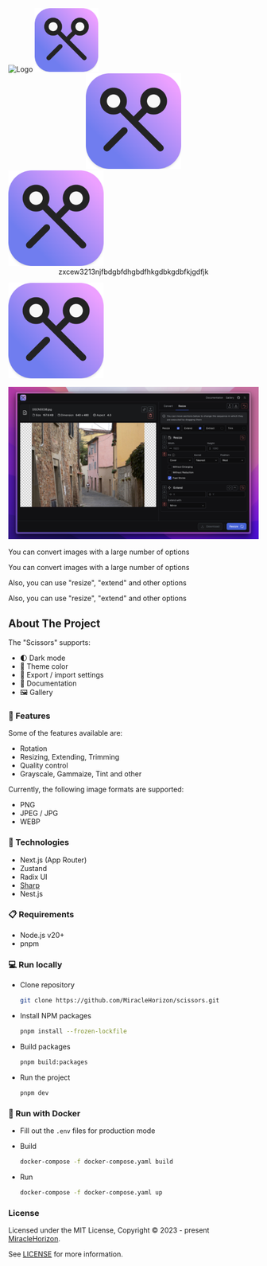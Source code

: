 <img src="[apps/frontend/public/android-chrome-192x192.png](https://raw.githubusercontent.com/MiracleHorizon/scissors/main/apps/frontend/public/android-chrome-192x192.png)" alt="Logo" width=128 height=128>

<img src="https://raw.githubusercontent.com/MiracleHorizon/scissors/main/apps/frontend/public/android-chrome-192x192.png" alt="Logo" width=128 height=128>

<div align="center">
  <img src="https://raw.githubusercontent.com/MiracleHorizon/scissors/main/apps/frontend/public/android-chrome-192x192.png" alt="Logo">
</div>

<img src="https://raw.githubusercontent.com/MiracleHorizon/scissors/main/apps/frontend/public/android-chrome-192x192.png" alt="Logo">

<div align="center">
  zxcew3213njfbdgbfdhgbdfhkgdbkgdbfkjgdfjk
</div>

[![App Logo][app-logo]][project-github]

[![Product Screen Shot][preview-screenshot]][project-github]


<p>You can convert images with a large number of options</p>

You can convert images with a large number of options

<p>Also, you can use "resize", "extend" and other options</p>

Also, you can use "resize", "extend" and other options

## About The Project

The "Scissors" supports:

* 🌓 Dark mode
* 🎨 Theme color
* 💾 Export / import settings
* 📖 Documentation
* 🖼️ Gallery

### 🧨 Features

Some of the features available are:

* Rotation
* Resizing, Extending, Trimming
* Quality control
* Grayscale, Gammaize, Tint and other

Currently, the following image formats are supported:

* PNG
* JPEG / JPG
* WEBP

### 🔧 Technologies

* Next.js (App Router)
* Zustand
* Radix UI
* [Sharp](https://sharp.pixelplumbing.com/)
* Nest.js

### 📋 Requirements

* Node.js v20+
* pnpm

### 💻 Run locally

* Clone repository
   ```sh
   git clone https://github.com/MiracleHorizon/scissors.git
   ```
* Install NPM packages
   ```sh
   pnpm install --frozen-lockfile
   ```

* Build packages
   ```sh
   pnpm build:packages
   ```

* Run the project
   ```sh
   pnpm dev
   ```

### 🐳 Run with Docker

* Fill out the `.env` files for production mode

* Build
   ```sh
   docker-compose -f docker-compose.yaml build
   ```

* Run
   ```sh
   docker-compose -f docker-compose.yaml up
   ```

### License

Licensed under the MIT License, Copyright © 2023 - present [MiracleHorizon](https://github.com/MiracleHorizon).

See [LICENSE](https://github.com/MiracleHorizon/scissors/blob/main/LICENSE) for more information.


[project-github]: https://github.com/MiracleHorizon/scissors
[preview-screenshot]: https://raw.githubusercontent.com/MiracleHorizon/scissors/main/social/og-image-share-dark.png
[app-logo]: https://raw.githubusercontent.com/MiracleHorizon/scissors/main/apps/frontend/public/android-chrome-192x192.png

[preview-screenshot-1]: social/og-image-share-light.png

[preview-screenshot-2]: social/og-image-share-dark.png
